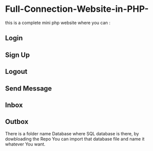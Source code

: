 # Full-Connection-Website-in-PHP-

this is a complete mini php website where you can :
   ## Login
   ## Sign Up
   ## Logout
   ## Send Message
   ## Inbox
   ## Outbox
   
There is a folder name Database where SQL database is there, by dowbloading the Repo You can import that database file and name it whatever You want.

  
 
